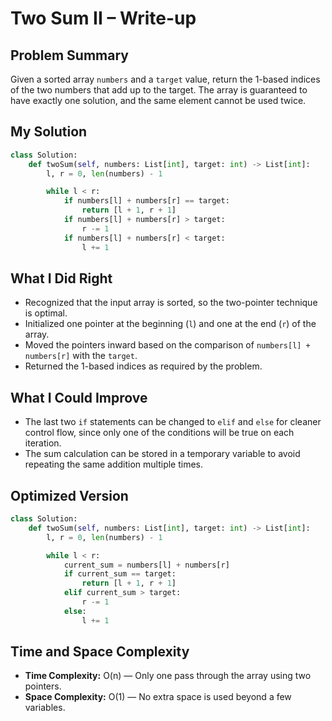 # Two Sum II – Write-up

## Problem Summary

Given a sorted array `numbers` and a `target` value, return the 1-based indices of the two numbers that add up to the target. The array is guaranteed to have exactly one solution, and the same element cannot be used twice.

## My Solution

```python
class Solution:
    def twoSum(self, numbers: List[int], target: int) -> List[int]:
        l, r = 0, len(numbers) - 1

        while l < r:
            if numbers[l] + numbers[r] == target:
                return [l + 1, r + 1]
            if numbers[l] + numbers[r] > target:
                r -= 1
            if numbers[l] + numbers[r] < target:
                l += 1
```

## What I Did Right

- Recognized that the input array is sorted, so the two-pointer technique is optimal.
- Initialized one pointer at the beginning (`l`) and one at the end (`r`) of the array.
- Moved the pointers inward based on the comparison of `numbers[l] + numbers[r]` with the `target`.
- Returned the 1-based indices as required by the problem.

## What I Could Improve

- The last two `if` statements can be changed to `elif` and `else` for cleaner control flow, since only one of the conditions will be true on each iteration.
- The sum calculation can be stored in a temporary variable to avoid repeating the same addition multiple times.

## Optimized Version

```python
class Solution:
    def twoSum(self, numbers: List[int], target: int) -> List[int]:
        l, r = 0, len(numbers) - 1

        while l < r:
            current_sum = numbers[l] + numbers[r]
            if current_sum == target:
                return [l + 1, r + 1]
            elif current_sum > target:
                r -= 1
            else:
                l += 1
```

## Time and Space Complexity

- **Time Complexity:** O(n) — Only one pass through the array using two pointers.
- **Space Complexity:** O(1) — No extra space is used beyond a few variables.
